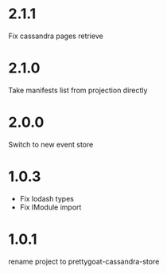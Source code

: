 # 2.1.1

Fix cassandra pages retrieve

# 2.1.0

Take manifests list from projection directly

# 2.0.0

Switch to new event store

# 1.0.3

* Fix lodash types
* Fix IModule import

# 1.0.1

rename project to prettygoat-cassandra-store